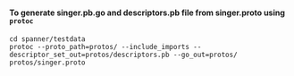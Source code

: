 #### To generate singer.pb.go and descriptors.pb file from singer.proto using `protoc`
```shell
cd spanner/testdata
protoc --proto_path=protos/ --include_imports --descriptor_set_out=protos/descriptors.pb --go_out=protos/ protos/singer.proto
```
